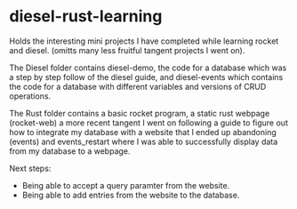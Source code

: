 # diesel-rust-learning
Holds the interesting mini projects I have completed while learning rocket and diesel. (omitts many less fruitful tangent projects I went on).

The Diesel folder contains diesel-demo, the code for a database which was a step by step follow of the diesel guide, and diesel-events which contains the code for a database with different variables and versions of CRUD operations.

The Rust folder contains a basic rocket program, a static rust webpage (rocket-web) a more recent tangent I went on following a guide to figure out how to integrate my database with a website that I ended up abandoning (events) and events_restart where I was able to successfully display data from my database to a webpage.

Next steps: 
- Being able to accept a query paramter from the website.
- Being able to add entries from the website to the database.
